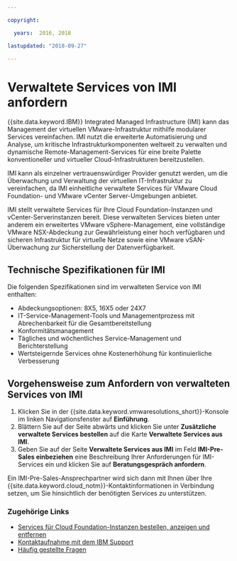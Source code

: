 ```yaml
---

copyright:

  years:  2016, 2018

lastupdated: "2018-09-27"

---
```


# Verwaltete Services von IMI anfordern

{{site.data.keyword.IBM}} Integrated Managed Infrastructure (IMI) kann das Management der virtuellen VMware-Infrastruktur mithilfe modularer Services vereinfachen. IMI nutzt die erweiterte Automatisierung und Analyse, um kritische Infrastrukturkomponenten weltweit zu verwalten und dynamische Remote-Management-Services für eine breite Palette konventioneller und virtueller Cloud-Infrastrukturen bereitzustellen.

IMI kann als einzelner vertrauenswürdiger Provider genutzt werden, um die Überwachung und Verwaltung der virtuellen IT-Infrastruktur zu vereinfachen, da IMI einheitliche verwaltete Services für VMware Cloud Foundation- und VMware vCenter Server-Umgebungen anbietet.

IMI stellt verwaltete Services für Ihre Cloud Foundation-Instanzen und vCenter-Serverinstanzen bereit. Diese verwalteten Services bieten unter anderem ein erweitertes VMware vSphere-Management, eine vollständige VMware NSX-Abdeckung zur Gewährleistung einer hoch verfügbaren und sicheren Infrastruktur für virtuelle Netze sowie eine VMware vSAN-Überwachung zur Sicherstellung der Datenverfügbarkeit.

## Technische Spezifikationen für IMI

Die folgenden Spezifikationen sind im verwalteten Service von IMI enthalten:

* Abdeckungsoptionen: 8X5, 16X5 oder 24X7
* IT-Service-Management-Tools und Managementprozess mit Abrechenbarkeit für die Gesamtbereitstellung
* Konformitätsmanagement
* Tägliches und wöchentliches Service-Management und Berichterstellung
* Wertsteigernde Services ohne Kostenerhöhung für kontinuierliche Verbesserung

## Vorgehensweise zum Anfordern von verwalteten Services von IMI

1. Klicken Sie in der {{site.data.keyword.vmwaresolutions_short}}-Konsole im linken Navigationsfenster auf **Einführung**.
2. Blättern Sie auf der Seite abwärts und klicken Sie unter **Zusätzliche verwaltete Services bestellen** auf die Karte **Verwaltete Services aus IMI**.
3. Geben Sie auf der Seite **Verwaltete Services aus IMI** im Feld **IMI-Pre-Sales einbeziehen** eine Beschreibung Ihrer Anforderungen für IMI-Services ein und klicken Sie auf **Beratungsgespräch anfordern**.

Ein IMI-Pre-Sales-Ansprechpartner wird sich dann mit Ihnen über Ihre {{site.data.keyword.cloud_notm}}-Kontaktinformationen in Verbindung setzen, um Sie hinsichtlich der benötigten Services zu unterstützen.

### Zugehörige Links

* [Services für Cloud Foundation-Instanzen bestellen, anzeigen und entfernen](../sddc/sd_addingremovingservices.html)
* [Kontaktaufnahme mit dem IBM Support](../vmonic/trbl_support.html)
* [Häufig gestellte Fragen](../vmonic/faq.html)
